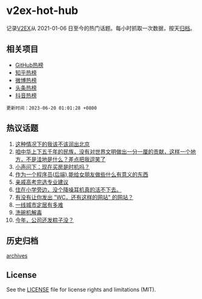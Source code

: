 # v2ex-hot-hub

 记录[V2EX](https://www.v2ex.com/)从 2021-01-06 日至今的热门话题。每小时抓取一次数据，按天[归档](archives)。
 
 ## 相关项目

- [GitHub热榜](https://github.com/it985/github-hot-hub)
- [知乎热榜](https://github.com/it985/zhihu-hot-hub)
- [微博热榜](https://github.com/it985/weibo-hot-hub)
- [头条热榜](https://github.com/it985/toutiao-hot-hub)
- [抖音热榜](https://github.com/it985/douyin-hot-hub)


 `更新时间：2023-06-20 01:01:28 +0800`

## 热议话题

1. [这种情况下的我该不该润出北京](https://www.v2ex.com/t/949869)
1. [咱中华上下五千年的民族，没有对世界文明做出一分一厘的贡献，这样一个地方，不是洼地是什么？差点把我逗笑了](https://www.v2ex.com/t/950040)
1. [小声问下：现在买房是时机吗？](https://www.v2ex.com/t/949988)
1. [作为一个程序员(后端),能给女朋友做些什么有意义的东西](https://www.v2ex.com/t/949892)
1. [亲戚高考完选专业建议](https://www.v2ex.com/t/949829)
1. [住在小学旁边，没个降噪耳机真的活不下去。](https://www.v2ex.com/t/949849)
1. [有没有让你发出 "WC，还有这样的网站" 的网站？](https://www.v2ex.com/t/949936)
1. [一线城市定居有多难](https://www.v2ex.com/t/949914)
1. [洗碗机解毒](https://www.v2ex.com/t/949905)
1. [今年，公司还发粽子没？](https://www.v2ex.com/t/949889)

## 历史归档

[archives](archives)

## License

See the [LICENSE](LICENSE) file for license rights and limitations (MIT).
